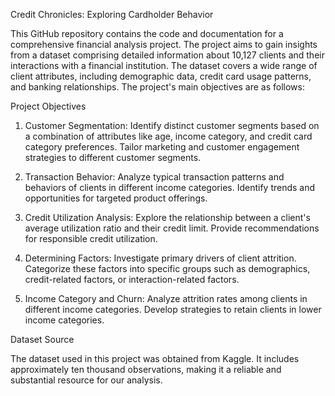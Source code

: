 Credit Chronicles: Exploring Cardholder Behavior 

This GitHub repository contains the code and documentation for a comprehensive financial analysis project. The project aims to gain insights from a dataset comprising detailed information about 10,127 clients and their interactions with a financial institution. The dataset covers a wide range of client attributes, including demographic data, credit card usage patterns, and banking relationships. The project's main objectives are as follows:

Project Objectives

 1. Customer Segmentation: Identify distinct customer segments based on a combination of attributes like age, income category, and credit card category preferences. Tailor marketing and customer engagement strategies to different customer segments.

 2. Transaction Behavior: Analyze typical transaction patterns and behaviors of clients in different income categories.
Identify trends and opportunities for targeted product offerings.

 3. Credit Utilization Analysis: Explore the relationship between a client's average utilization ratio and their credit limit. Provide recommendations for responsible credit utilization.

 4. Determining Factors: Investigate primary drivers of client attrition. Categorize these factors into specific groups such as demographics, credit-related factors, or interaction-related factors.

 5. Income Category and Churn: Analyze attrition rates among clients in different income categories. Develop strategies to retain clients in lower income categories.

Dataset Source

The dataset used in this project was obtained from Kaggle. It includes approximately ten thousand observations, making it a reliable and substantial resource for our analysis.
